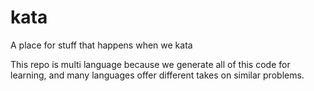 # kata
A place for stuff that happens when we kata

This repo is multi language because we generate all of this code for learning, 
and many languages offer different takes on similar problems. 
